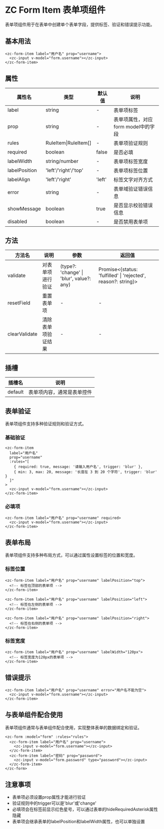 # ZC Form Item 表单项组件

表单项组件用于在表单中创建单个表单字段，提供标签、验证和错误提示功能。

## 基本用法

```vue
<zc-form-item label="用户名" prop="username">
  <zc-input v-model="form.username"></zc-input>
</zc-form-item>
```

## 属性

| 属性名 | 类型 | 默认值 | 说明 |
|-------|------|-------|------|
| label | string | - | 表单项标签 |
| prop | string | - | 表单项属性，对应form model中的字段 |
| rules | RuleItem\|RuleItem[] | - | 表单项验证规则 |
| required | boolean | false | 是否必填 |
| labelWidth | string/number | - | 表单项标签宽度 |
| labelPosition | 'left'/'right'/'top' | - | 表单项标签位置 |
| labelAlign | 'left'/'right' | 'left' | 标签文字对齐方式 |
| error | string | - | 表单域验证错误信息 |
| showMessage | boolean | true | 是否显示校验错误信息 |
| disabled | boolean | - | 是否禁用表单项 |

## 方法

| 方法名 | 说明 | 参数 | 返回值 |
|-------|------|------|-------|
| validate | 对表单项进行验证 | (type?: 'change' \| 'blur', value?: any) | Promise<{status: 'fulfilled' \| 'rejected', reason?: string}> |
| resetField | 重置表单项 | - | - |
| clearValidate | 清除表单项验证结果 | - | - |

## 插槽

| 插槽名 | 说明 |
|-------|------|
| default | 表单项内容，通常是表单控件 |

## 表单验证

表单项组件支持多种验证规则和验证方式。

### 基础验证

```vue
<zc-form-item 
  label="用户名" 
  prop="username" 
  :rules="[
    { required: true, message: '请输入用户名', trigger: 'blur' },
    { min: 3, max: 20, message: '长度在 3 到 20 个字符', trigger: 'blur' }
  ]"
>
  <zc-input v-model="form.username"></zc-input>
</zc-form-item>
```

### 必填项

```vue
<zc-form-item label="用户名" prop="username" required>
  <zc-input v-model="form.username"></zc-input>
</zc-form-item>
```

## 表单布局

表单项组件支持多种布局方式，可以通过属性设置标签的位置和宽度。

### 标签位置

```vue
<zc-form-item label="用户名" prop="username" labelPosition="top">
  <!-- 标签在顶部的表单项 -->
</zc-form-item>

<zc-form-item label="用户名" prop="username" labelPosition="left">
  <!-- 标签在左侧的表单项 -->
</zc-form-item>

<zc-form-item label="用户名" prop="username" labelPosition="right">
  <!-- 标签在右侧的表单项 -->
</zc-form-item>
```

### 标签宽度

```vue
<zc-form-item label="用户名" prop="username" labelWidth="120px">
  <!-- 标签宽度为120px的表单项 -->
</zc-form-item>
```

## 错误提示

```vue
<zc-form-item label="用户名" prop="username" error="用户名不能为空">
  <zc-input v-model="form.username"></zc-input>
</zc-form-item>
```

## 与表单组件配合使用

表单项组件通常与表单组件配合使用，实现整体表单的数据绑定和验证。

```vue
<zc-form :model="form" :rules="rules">
  <zc-form-item label="用户名" prop="username">
    <zc-input v-model="form.username"></zc-input>
  </zc-form-item>
  <zc-form-item label="密码" prop="password">
    <zc-input v-model="form.password" type="password"></zc-input>
  </zc-form-item>
</zc-form>
```

## 注意事项

- 表单项必须设置prop属性才能进行验证
- 验证规则中的trigger可以是'blur'或'change'
- 必填项会在标签前显示红色星号，可以通过表单的hideRequiredAsterisk属性隐藏
- 表单项会继承表单的labelPosition和labelWidth属性，也可以单独设置
